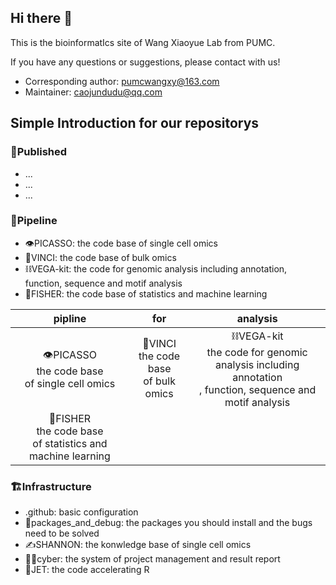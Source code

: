 ## Hi there 👋
This is the bioinformatIcs site of Wang Xiaoyue Lab from PUMC.

If you have any questions or suggestions, please contact with us!
- Corresponding author: pumcwangxy@163.com
- Maintainer: caojundudu@qq.com

## Simple Introduction for our repositorys
### 📖Published
- ...
- ...
- ...
 

### 🌠Pipeline
- 👁PICASSO: the code base of single cell omics
- 🦕VINCI: the code base of bulk omics
- ⛓VEGA-kit: the code for genomic analysis including annotation, function, sequence and motif analysis
- 👴FISHER: the code base of statistics and machine learning

|pipline|for|analysis|
|:----:|:----:|:----:|
|👁PICASSO<br> the code base<br>of single cell omics|🦕VINCI<br> the code base<br> of bulk omics|⛓VEGA-kit<br> the code for genomic<br>analysis including annotation<br>, function, sequence and motif analysis|
|👴FISHER<br>  the code base<br> of statistics and machine learning|||

### 🏗Infrastructure
- .github: basic configuration
- 🧯packages_and_debug: the packages you should install and the bugs need to be solved
- ✍SHANNON: the konwledge base of single cell omics 
- 👮‍♂️cyber: the system of project management and result report
- 🚀JET: the code accelerating R



<!--

**Here are some ideas to get you started:**

🙋‍♀️ A short introduction - what is your organization all about?
🌈 Contribution guidelines - how can the community get involved?
👩‍💻 Useful resources - where can the community find your docs? Is there anything else the community should know?
🍿 Fun facts - what does your team eat for breakfast?
🧙 Remember, you can do mighty things with the power of [Markdown](https://docs.github.com/github/writing-on-github/getting-started-with-writing-and-formatting-on-github/basic-writing-and-formatting-syntax)
-->
